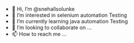 - 👋 Hi, I’m @snehallsolunke
- 👀 I’m interested in selenium automation Testing
- 🌱 I’m currently learning java automation Testing
- 💞️ I’m looking to collaborate on ...
- 📫 How to reach me ...

<!---
snehallsolunke/snehallsolunke is a ✨ special ✨ repository because its `README.md` (this file) appears on your GitHub profile.
You can click the Preview link to take a look at your changes.
--->
